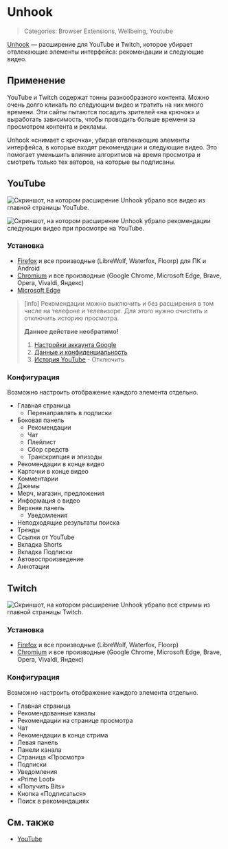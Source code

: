 # Unhook
> Categories: Browser Extensions, Wellbeing, Youtube

[Unhook](https://unhook.app) — расширение для YouTube и Twitch, которое убирает
отвлекающие элементы интерфейса: рекомендации и следующие видео.

## Применение

YouTube и Twitch содержат тонны разнообразного контента. Можно очень долго
кликать по следующим видео и тратить на них много времени. Эти сайты пытаются
посадить зрителей «на крючок» и выработать зависимость, чтобы проводить больше
времени за просмотром контента и рекламы.

Unhook «снимает с крючка», убирая отвлекающие элементы интерфейса, в которые
входят рекомендации и следующие видео. Это помогает уменьшить влияние алгоритмов
на время просмотра и смотреть только тех авторов, на которые вы подписаны.

## YouTube

![Скриншот, на котором расширение Unhook убрало все видео из главной страницы
YouTube.](/media/unhook.jpg)

![Скриншот, на котором расширение Unhook убрало рекомендации следующих видео
при просмотре на YouTube.](/media/unhook_youtube.jpg)

### Установка

- [Firefox](https://addons.mozilla.org/firefox/addon/youtube-recommended-videos)
и все производные (LibreWolf, Waterfox, Floorp) для ПК и Android
- [Chromium](https://chrome.google.com/webstore/detail/unhook-remove-youtube-rec/khncfooichmfjbepaaaebmommgaepoid)
и все производные (Google Chrome, Microsoft Edge, Brave, Opera, Vivaldi, Яндекс)
- [Microsoft Edge](https://microsoftedge.microsoft.com/addons/detail/unhook-remove-youtube-r/hebpjnnclppdnfghdnmhgdljmjpfhggk)

> [info]
> Рекомендации можно выключить и без расширения в том числе на
> телефоне и телевизоре. Для этого нужно очистить и отключить историю просмотра.
>
> **Данное действие необратимо!**
>
> 1. [Настройки аккаунта Google](https://myaccount.google.com)
> 2. [Данные и конфиденциальность](https://myaccount.google.com/data-and-privacy)
> 3. [История YouTube](https://myactivity.google.com/activitycontrols?settings=youtube) - Отключить

### Конфигурация

Возможно настроить отображение каждого элемента отдельно.

- Главная страница
    - Перенаправлять в подписки
- Боковая панель
    - Рекомендации
    - Чат
    - Плейлист
    - Сбор средств
    - Транскрипция и эпизоды
- Рекомендации в конце видео
- Карточки в конце видео
- Комментарии
- Джемы
- Мерч, магазин, предложения
- Информация о видео
- Верхняя панель
    - Уведомления
- Неподходящие результаты поиска
- Тренды
- Ссылки от YouTube
- Вкладка Shorts
- Вкладка Подписки
- Автовоспроизведение
- Аннотации

## Twitch

![Скриншот, на котором расширение Unhook убрало все стримы из главной страницы
Twitch.](/media/unhook_twitch.jpg)

### Установка

- [Firefox](https://addons.mozilla.org/ru/firefox/addon/remove-twitch-recommendations)
и все производные (LibreWolf, Waterfox, Floorp)
- [Chromium](https://chrome.google.com/webstore/detail/remove-twitch-recommended/kgoadafofbfjlfofcogilchhnabiffnh)
и все производные (Google Chrome, Microsoft Edge, Brave, Opera, Vivaldi, Яндекс)

### Конфигурация

Возможно настроить отображение каждого элемента отдельно.

- Главная страница
- Рекомендованные каналы
- Рекомендации на странице просмотра
- Чат
- Рекомендации в конце стрима
- Левая панель
- Панели канала
- Страница «Просмотр»
- Подписки
- Уведомления
- «Prime Loot»
- «Получить Bits»
- Кнопка «Подписаться»
- Поиск в рекомендациях

## См. также
- [YouTube](/wiki/youtube.html)
